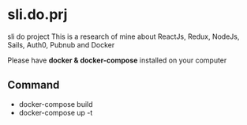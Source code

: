 # sli.do.prj
sli do project
This is a research of mine about ReactJs, Redux, NodeJs, Sails, Auth0, Pubnub and Docker

Please have **docker & docker-compose** installed on your computer

## Command
* docker-compose build
* docker-compose up -t
